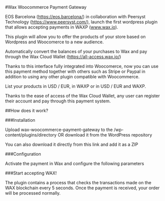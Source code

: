 #Wax Woocommerce Payment Gateway

EOS Barcelona (https://eos.barcelona/) in collaboration with Peersyst Technology (https://www.peersyst.com/), launch the first wordpress plugin that allows accepting payments in WAXP (www.wax.io).

This plugin will allow you to offer the products of your store based on Wordpress and Woocomerce to a new audience.

Automatically convert the balances of your purchases to Wax and pay through the Wax Cloud Wallet (https://all-access.wax.io/)

Thanks to this interface fully integrated into Woocomerce, now you can use this payment method together with others such as Stripe or Paypal in addition to using any other plugin compatible with Woocommerce.

List your products in USD / EUR, in WAXP or in USD / EUR and WAXP.

Thanks to the ease of access of the Wax Cloud Wallet, any user can register their account and pay through this payment system.

##How does it work?

###Installation

Upload wax-woocommerce-payment-gateway to the /wp-content/plugins/directory OR download it from the WordPress repository

You can also download it directly from this link and add it as a ZIP

###Configuration

Activate the payment in Wax and configure the following parameters

###Start accepting WAX!

The plugin contains a process that checks the transactions made on the WAX blockchain every 5 seconds. Once the payment is received, your order will be processed normally.
